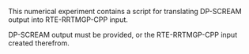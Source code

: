 This numerical experiment contains a script for translating DP-SCREAM output into RTE-RRTMGP-CPP input.

DP-SCREAM output must be provided, or the RTE-RRTMGP-CPP input created therefrom.
